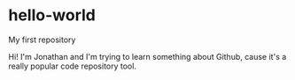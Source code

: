 # hello-world
My first repository

Hi! I'm Jonathan and I'm trying to learn something about Github, cause it's a really popular code repository tool.
